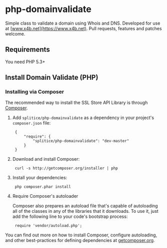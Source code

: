 # php-domainvalidate
Simple class to validate a domain using Whois and DNS. Developed for use at [www.x4b.net](https://www.x4b.net). Pull requests, features and patches welcome.

## Requirements
You need PHP 5.3+

## Install Domain Validate (PHP)
### Installing via Composer

The recommended way to install the SSL Store API Library is through [Composer](http://getcomposer.org).

1. Add ``splitice/php-domainvalidate`` as a dependency in your project's ``composer.json`` file:

        {
            "require": {
                "splitice/php-domainvalidate": "dev-master"
            }
        }

2. Download and install Composer:

        curl -s http://getcomposer.org/installer | php

3. Install your dependencies:

        php composer.phar install

4. Require Composer's autoloader

    Composer also prepares an autoload file that's capable of autoloading all of the classes in any of the libraries that it downloads. To use it, just add the following line to your code's bootstrap process:

        require 'vendor/autoload.php';

You can find out more on how to install Composer, configure autoloading, and other best-practices for defining dependencies at [getcomposer.org](http://getcomposer.org).


